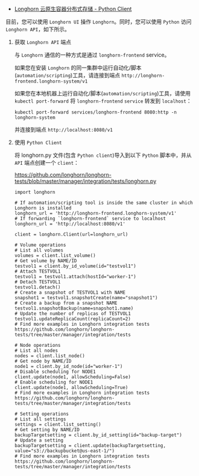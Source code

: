 - [Longhorn 云原生容器分布式存储 - Python Client](https://mp.weixin.qq.com/s/ExZ_w2-xNMnuWAmgI1EhqA)

目前，您可以使用 `Longhorn UI` 操作 `Longhorn`。同时，您可以使用 `Python` 访问 `Longhorn API`，如下所示。

1. 获取 `Longhorn API` 端点

   与 `Longhorn` 通信的一种方式是通过 `longhorn-frontend` service。

   如果您在安装 `Longhorn` 的同一集群中运行自动化/脚本(`automation/scripting`)工具，请连接到端点 `http://longhorn-frontend.longhorn-system/v1`

   如果您在本地机器上运行自动化/脚本(`automation/scripting`)工具，请使用 `kubectl port-forward` 将 `longhorn-frontend` `service` 转发到 `localhost`：

   ```
   kubectl port-forward services/longhorn-frontend 8080:http -n longhorn-system
   ```

   并连接到端点 `http://localhost:8080/v1`

2. 使用 `Python Client`

   将 longhorn.py 文件(包含 `Python client`)导入到以下 `Python` 脚本中，并从 `API` 端点创建一个 `client`：

   https://github.com/longhorn/longhorn-tests/blob/master/manager/integration/tests/longhorn.py

   ```
   import longhorn
   
   # If automation/scripting tool is inside the same cluster in which Longhorn is installed
   longhorn_url = 'http://longhorn-frontend.longhorn-system/v1'
   # If forwarding `longhorn-frontend` service to localhost
   longhorn_url = 'http://localhost:8080/v1'
   
   client = longhorn.Client(url=longhorn_url)
   
   # Volume operations
   # List all volumes
   volumes = client.list_volume()
   # Get volume by NAME/ID
   testvol1 = client.by_id_volume(id="testvol1")
   # Attach TESTVOL1
   testvol1 = testvol1.attach(hostId="worker-1")
   # Detach TESTVOL1
   testvol1.detach()
   # Create a snapshot of TESTVOL1 with NAME
   snapshot1 = testvol1.snapshotCreate(name="snapshot1")
   # Create a backup from a snapshot NAME
   testvol1.snapshotBackup(name=snapshot1.name)
   # Update the number of replicas of TESTVOL1
   testvol1.updateReplicaCount(replicaCount=2)
   # Find more examples in Longhorn integration tests https://github.com/longhorn/longhorn-tests/tree/master/manager/integration/tests
   
   # Node operations
   # List all nodes
   nodes = client.list_node()
   # Get node by NAME/ID
   node1 = client.by_id_node(id="worker-1")
   # Disable scheduling for NODE1
   client.update(node1, allowScheduling=False)
   # Enable scheduling for NODE1
   client.update(node1, allowScheduling=True)
   # Find more examples in Longhorn integration tests https://github.com/longhorn/longhorn-tests/tree/master/manager/integration/tests
   
   # Setting operations
   # List all settings
   settings = client.list_setting()
   # Get setting by NAME/ID
   backupTargetsetting = client.by_id_setting(id="backup-target")
   # Update a setting
   backupTargetsetting = client.update(backupTargetsetting, value="s3://backupbucket@us-east-1/")
   # Find more examples in Longhorn integration tests https://github.com/longhorn/longhorn-tests/tree/master/manager/integration/tests
   ```